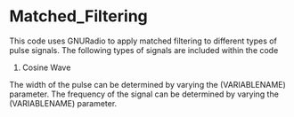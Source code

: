 # Matched_Filtering



This code uses GNURadio to apply matched filtering to different types of pulse signals. The following types of signals are included within the code

1. Cosine Wave

The width of the pulse can be determined by varying the (VARIABLENAME) parameter. The frequency of the signal can be determined by varying the (VARIABLENAME) parameter. 
